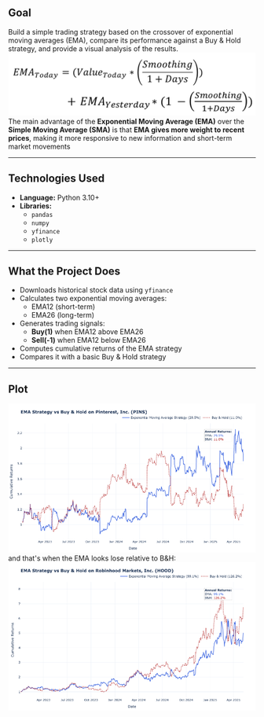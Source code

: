 
##  Goal

Build a simple trading strategy based on the crossover of exponential moving averages (EMA), compare its performance against a Buy & Hold strategy, and provide a visual analysis of the results.
![formulae](images/formulae.png)
The main advantage of the **Exponential Moving Average (EMA)** over the **Simple Moving Average (SMA)** is that **EMA gives more weight to recent prices**, making it more responsive to new information and short-term market movements

---
## Technologies Used

- **Language:** Python 3.10+
- **Libraries:**
  - `pandas` 
  - `numpy` 
  - `yfinance` 
  - `plotly` 

---
##  What the Project Does

- Downloads historical stock data using `yfinance`
- Calculates two exponential moving averages:
  - EMA12 (short-term)
  - EMA26 (long-term)
- Generates trading signals:
  - **Buy(1)**  when EMA12 above EMA26
  - **Sell(-1)** when EMA12 below EMA26
- Computes cumulative returns of the EMA strategy
- Compares it with a basic Buy & Hold strategy
---



## Plot
![Plot](images/pins.png)
and that's when the EMA looks lose relative to B&H:
![Plot](images/hood.png)
